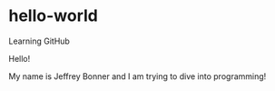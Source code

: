 # hello-world
Learning GitHub

Hello!

My name is Jeffrey Bonner and I am trying to dive into programming!
